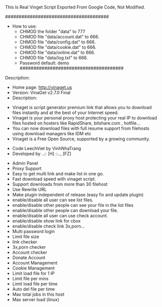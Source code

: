 This Is Real Vinget Script Exported From Google Code, Not Modified.

######################################
- How to use:
   - CHMOD the folder "data" to 777
   - CHMOD file "data/account.dat" to 666.
   - CHMOD file "data/config.dat" to 666.
   - CHMOD file "data/cookie.dat" to 666.
   - CHMOD file "data/online.dat" to 666.
   - CHMOD file "data/log.txt" to 666.
   - Password default: demo
######################################

Description: 	
* Home page: http://vinaget.us
* Version: VinaGet v2.7.0 Final
* Description: 
 - Vinaget is script generator premium link that allows you to download files instantly and at the best of your Internet speed.
 - Vinaget is your personal proxy host protecting your real IP to download files hosted on hosters like RapidShare, bitshare.com , hotfile...
 - You can now download files with full resume support from filehosts using download managers like IDM etc
 - Vinaget is a Free Open Source, supported by a growing community.
* Code LeechViet by VinhNhaTrang
* Developed by ..:: [H] ::.., [FZ]

- Admin Panel
- Proxy Support
- Easy to get multi link and make list in one go.
- Fast download speed with vinaget script.
- Support downloads from more than 30 filehost
- Use Rewrite URL
- Make plugin independent of release (easy fix and update plugin)
- enable/disable all user can see list files.
- enable/disable other people can see your file in the list files
- enable/disable other people can download your file.
- enable/disable all user can use check account.
- enable/disable show link for cbox
- enable/disable check link 3x,porn...
- Multi password login
- Limit file size
- link checker
- 3x,porn checker
- Account checker
- Donate Account
- Account Management
- Cookie Management
- Limit load file for 1 IP
- Limit file per mins
- Limit load file per time
- Auto del file per time
- Max total jobs in this host
- Max server load (linux)
